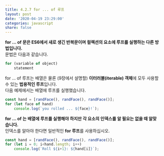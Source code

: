 ```yaml
---
title: 4.2.7 for ... of 루프
layout: post
date: '2020-04-19 23:29:00'
categories: javascript
share: false
---
```


**for ... of 문은 ES6에서 새로 생긴 반복문이며 컬렉션의 요소에 루프를 실행하는 다른 방법입니다.**  
문법은 다음과 같습니다.

```javascript
for (variable of object)
	statement
```

for ... of 루프는 배열은 물론 (9장에서 설명할) **이터러블(iterable) 객체**에 모두 사용할 수 있는 **법용적인 루프**입니다.  
다음 예제에서는 배열에 루프를 실행했습니다.

```javascript
const hand = [randFace(), randFace(), randFace()];
for (let face of hand)
	console.log(`you rolled ... ${face}!`);
```

**for ... of 는 배열에 루프를 실행해야 하지만 각 요소의 인덱스를 알 필요는 없을 때 알맞습니다.**  
인덱스를 알아야 한다면 일반적인 **for 루프**를 사용하십시오.

```javascript
const hand = [randFace(), randFace(), randFace()];
for (let i = 0; i<hand.length; i++)
	console.log(`Roll ${i+1}: ${hand[i]}`);
```